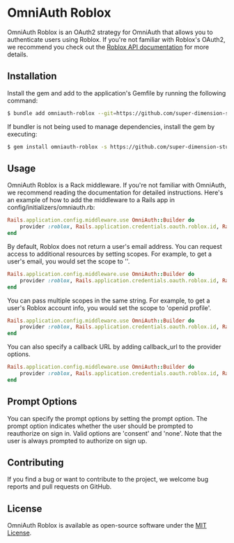 # OmniAuth Roblox

OmniAuth Roblox is an OAuth2 strategy for OmniAuth that allows you to authenticate users using Roblox. If you're not familiar with Roblox's OAuth2, we recommend you check out the [Roblox API documentation](https://create.roblox.com/docs/cloud/open-cloud/oauth2-overview) for more details.

## Installation

Install the gem and add to the application's Gemfile by running the following command:

```bash
$ bundle add omniauth-roblox --git=https://github.com/super-dimension-studios/omniauth-roblox
```

If bundler is not being used to manage dependencies, install the gem by executing:

```bash
$ gem install omniauth-roblox -s https://github.com/super-dimension-studios/omniauth-roblox
```

## Usage

OmniAuth Roblox is a Rack middleware. If you're not familiar with OmniAuth, we recommend reading the documentation for detailed instructions. Here's an example of how to add the middleware to a Rails app in config/initializers/omniauth.rb:

```ruby
Rails.application.config.middleware.use OmniAuth::Builder do
	provider :roblox, Rails.application.credentials.oauth.roblox.id, Rails.application.credentials.oauth.roblox.secret
end
```

By default, Roblox does not return a user's email address. You can request access to additional resources by setting scopes. For example, to get a user's email, you would set the scope to ''.

```ruby
Rails.application.config.middleware.use OmniAuth::Builder do
	provider :roblox, Rails.application.credentials.oauth.roblox.id, Rails.application.credentials.oauth.roblox.secret, scope: 'email'
end
```

You can pass multiple scopes in the same string. For example, to get a user's Roblox account info, you would set the scope to 'openid profile'.


```ruby
Rails.application.config.middleware.use OmniAuth::Builder do
	provider :roblox, Rails.application.credentials.oauth.roblox.id, Rails.application.credentials.oauth.roblox.secret, scope: 'openid profile'
end
```

You can also specify a callback URL by adding callback_url to the provider options.


```ruby
Rails.application.config.middleware.use OmniAuth::Builder do
	provider :roblox, Rails.application.credentials.oauth.roblox.id, Rails.application.credentials.oauth.roblox.secret, scope: 'openid profile', callback_url: 'https://someurl.com/users/auth/discord/callback'
end
```

## Prompt Options

You can specify the prompt options by setting the prompt option. The prompt option indicates whether the user should be prompted to reauthorize on sign in. Valid options are 'consent' and 'none'. Note that the user is always prompted to authorize on sign up.

## Contributing

If you find a bug or want to contribute to the project, we welcome bug reports and pull requests on GitHub.


## License

OmniAuth Roblox is available as open-source software under the [MIT License](http://opensource.org/licenses/MIT).
